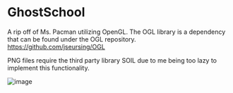 # GhostSchool
A rip off of Ms. Pacman utilizing OpenGL. The OGL library is a dependency that can be found under the OGL repository.
https://github.com/jseursing/OGL

PNG files require the third party library SOIL due to me being too lazy to implement this functionality. 

![image](https://user-images.githubusercontent.com/14283914/140000947-9c62103f-2b7f-4138-a848-c1ca05b9678a.png)
